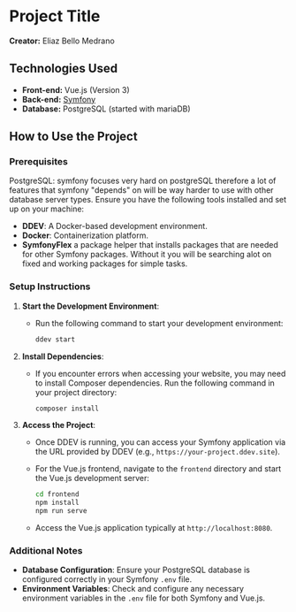 # Project Title

**Creator:** Eliaz Bello Medrano

## Technologies Used

- **Front-end:** Vue.js (Version 3)
- **Back-end:** [Symfony](https://symfony.com/)
- **Database:** PostgreSQL (started with mariaDB)

## How to Use the Project

### Prerequisites
PostgreSQL: symfony focuses very hard on postgreSQL therefore a lot of features that symfony "depends" on will be way harder to use with other database server types. 
Ensure you have the following tools installed and set up on your machine:

- **DDEV**: A Docker-based development environment.
- **Docker**: Containerization platform.
- **SymfonyFlex** a package helper that installs packages that are needed for other Symfony packages. Without it you will be searching alot on fixed and working packages for simple tasks.

### Setup Instructions

1. **Start the Development Environment**:
   - Run the following command to start your development environment:

     ```bash
     ddev start
     ```

2. **Install Dependencies**:
   - If you encounter errors when accessing your website, you may need to install Composer dependencies. Run the following command in your project directory:

     ```bash
     composer install
     ```

3. **Access the Project**:
   - Once DDEV is running, you can access your Symfony application via the URL provided by DDEV (e.g., `https://your-project.ddev.site`).
   - For the Vue.js frontend, navigate to the `frontend` directory and start the Vue.js development server:

     ```bash
     cd frontend
     npm install
     npm run serve
     ```

   - Access the Vue.js application typically at `http://localhost:8080`.

### Additional Notes

- **Database Configuration**: Ensure your PostgreSQL database is configured correctly in your Symfony `.env` file.
- **Environment Variables**: Check and configure any necessary environment variables in the `.env` file for both Symfony and Vue.js.

